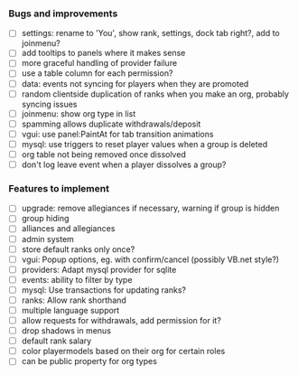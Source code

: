 ### Bugs and improvements
- [ ] settings: rename to 'You', show rank, settings, dock tab right?, add to joinmenu?
- [ ] add tooltips to panels where it makes sense
- [ ] more graceful handling of provider failure
- [ ] use a table column for each permission?
- [ ] data: events not syncing for players when they are promoted
- [ ] random clientside duplication of ranks when you make an org, probably syncing issues
- [ ] joinmenu: show org type in list
- [ ] spamming allows duplicate withdrawals/deposit
- [ ] vgui: use panel:PaintAt for tab transition animations
- [ ] mysql: use triggers to reset player values when a group is deleted
- [ ] org table not being removed once dissolved
- [ ] don't log leave event when a player dissolves a group?

### Features to implement
- [ ] upgrade: remove allegiances if necessary, warning if group is hidden
- [ ] group hiding
- [ ] alliances and allegiances
- [ ] admin system
- [ ] store default ranks only once?  
- [ ] vgui: Popup options, eg. with confirm/cancel (possibly VB.net style?)
- [ ] providers: Adapt mysql provider for sqlite  
- [ ] events: ability to filter by type
- [ ] mysql: Use transactions for updating ranks?
- [ ] ranks: Allow rank shorthand
- [ ] multiple language support
- [ ] allow requests for withdrawals, add permission for it?
- [ ] drop shadows in menus
- [ ] default rank salary
- [ ] color playermodels based on their org for certain roles
- [ ] can be public property for org types
